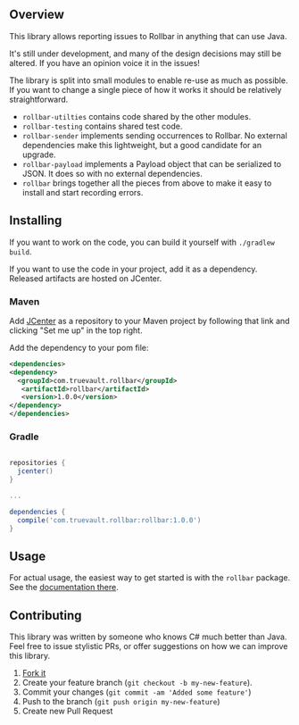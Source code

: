 ## Overview

This library allows reporting issues to Rollbar in anything that can use Java.

It's still under development, and many of the design decisions may still
be altered. If you have an opinion voice it in the issues!

The library is split into small modules to enable re-use as much as
possible. If you want to change a single piece of how it works it should
be relatively straightforward.

* `rollbar-utilties` contains code shared by the other modules.
* `rollbar-testing` contains shared test code.
* `rollbar-sender` implements sending occurrences to Rollbar. No external
dependencies make this lightweight, but a good candidate for an
upgrade.
* `rollbar-payload` implements a Payload object that can be serialized to
JSON. It does so with no external dependencies.
* `rollbar` brings together all the pieces from above to make it easy to
install and start recording errors.

## Installing

If you want to work on the code, you can build it yourself with `./gradlew build`.

If you want to use the code in your project, add it as a dependency. Released
artifacts are hosted on JCenter.

### Maven

Add [JCenter](https://bintray.com/bintray/jcenter) as a repository to your Maven project by following that link and clicking "Set me up" in the top right.

Add the dependency to your pom file:

```xml
<dependencies>
<dependency>
  <groupId>com.truevault.rollbar</groupId>
   <artifactId>rollbar</artifactId>
   <version>1.0.0</version>
</dependency>
</dependencies>
```

### Gradle

```groovy

repositories {
  jcenter()
}

...

dependencies {
  compile('com.truevault.rollbar:rollbar:1.0.0')
}
```

## Usage

For actual usage, the easiest way to get started is with the `rollbar`
package. See the [documentation there](https://github.com/rollbar/rollbar-java/tree/master/rollbar).

## Contributing

This library was written by someone who knows C# much better than Java. Feel free to issue stylistic PRs, or offer
suggestions on how we can improve this library.

1. [Fork it](https://github.com/rollbar/rollbar-java)
2. Create your feature branch (```git checkout -b my-new-feature```).
3. Commit your changes (```git commit -am 'Added some feature'```)
4. Push to the branch (```git push origin my-new-feature```)
5. Create new Pull Request
